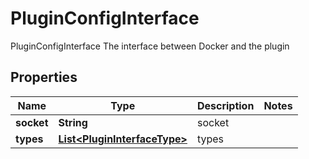 

# PluginConfigInterface

PluginConfigInterface The interface between Docker and the plugin

## Properties

Name | Type | Description | Notes
------------ | ------------- | ------------- | -------------
**socket** | **String** | socket | 
**types** | [**List&lt;PluginInterfaceType&gt;**](PluginInterfaceType.md) | types | 



